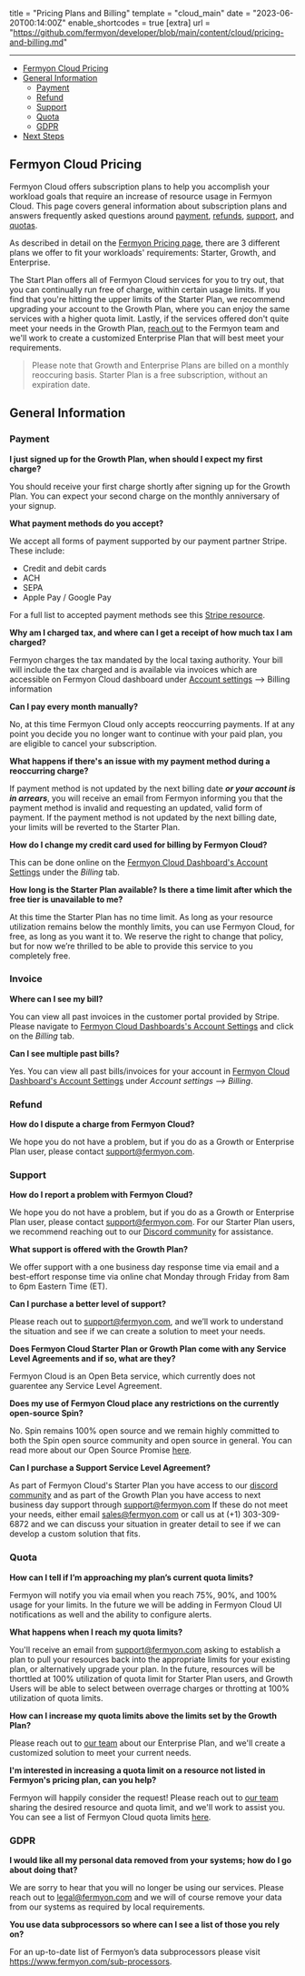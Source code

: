 title = "Pricing Plans and Billing"
template = "cloud_main"
date = "2023-06-20T00:14:00Z"
enable_shortcodes = true
[extra]
url = "https://github.com/fermyon/developer/blob/main/content/cloud/pricing-and-billing.md"

---
- [Fermyon Cloud Pricing](#fermyon-cloud-pricing)
- [General Information](#general-information)
  - [Payment](#payment)
  - [Refund](#refund)
  - [Support](#support)
  - [Quota](#quota) 
  - [GDPR](#gdpr)
- [Next Steps](#next-steps)

## Fermyon Cloud Pricing

Fermyon Cloud offers subscription plans to help you accomplish your workload goals that require an increase of resource usage in Fermyon Cloud. This page covers general information about subscription plans and answers frequently asked questions around [payment](#payment), [refunds](#refund), [support](#support), and [quotas](#quota).

As described in detail on the [Fermyon Pricing page](https://www.fermyon.com/pricing), there are 3 different plans we offer to fit your workloads' requirements: Starter, Growth, and Enterprise. 

The Start Plan offers all of Fermyon Cloud services for you to try out, that you can continually run free of charge, within certain usage limits. If you find that you're hitting the upper limits of the Starter Plan, we recommend upgrading your account to the Growth Plan, where you can enjoy the same services with a higher quota limit. Lastly, if the services offered don't quite meet your needs in the Growth Plan, <a href="mailto:sales@fermyon.com">reach out</a> to the Fermyon team and we'll work to create a customized Enterprise Plan that will best meet your requirements. 

> Please note that Growth and Enterprise Plans are billed on a monthly reoccuring basis. Starter Plan is a free subscription, without an expiration date. 

## General Information

### Payment

**I just signed up for the Growth Plan, when should I expect my first charge?**

You should receive your first charge shortly after signing up for the Growth Plan. You can expect your second charge on the monthly anniversary of your signup.

**What payment methods do you accept?**

We accept all forms of payment supported by our payment partner Stripe. These include:

* Credit and debit cards
* ACH
* SEPA
* Apple Pay / Google Pay

For a full list to accepted payment methods see this [Stripe resource](https://stripe.com/payments/features#payment-options).

**Why am I charged tax, and where can I get a receipt of how much tax I am charged?**

Fermyon charges the tax mandated by the local taxing authority. Your bill will include the tax charged and is available via invoices which are accessible on Fermyon Cloud dashboard under [Account settings](https://cloud.fermyon.com/account-settings) —> Billing information

**Can I pay every month manually?**

No, at this time Fermyon Cloud only accepts reoccurring payments. If at any point you decide you no longer want to continue with your paid plan, you are eligible to cancel your subscription. 

**What happens if there's an issue with my payment method during a reoccurring charge?**

If payment method is not updated by the next billing date **_or your account is in arrears_**, you will receive an email from Fermyon informing you that the payment method is invalid and requesting an updated, valid form of payment. If the payment method is not updated by the next billing date, your limits will be reverted to the Starter Plan.

**How do I change my credit card used for billing by Fermyon Cloud?**

This can be done online on the [Fermyon Cloud Dashboard's Account Settings](https://cloud.fermyon.com/account-settingsm) under the _Billing_ tab.

**How long is the Starter Plan available? Is there a time limit after which the free tier is unavailable to me?**

At this time the Starter Plan has no time limit. As long as your resource utilization remains below the monthly limits, you can use Fermyon Cloud, for free, as long as you want it to. We reserve the right to change that policy, but for now we’re thrilled to be able to provide this service to you completely free.

### Invoice 

**Where can I see my bill?**

You can view all past invoices in the customer portal provided by Stripe. Please navigate to [Fermyon Cloud Dashboards's Account Settings](https://cloud.fermyon.com/account-settings) and click on the _Billing_ tab.

**Can I see multiple past bills?**

Yes. You can view all past bills/invoices for your account in 
[Fermyon Cloud Dashboard's Account Settings](https://cloud.fermyon.com/account-settings) under _Account settings —> Billing_.

### Refund

**How do I dispute a charge from Fermyon Cloud?**

We hope you do not have a problem, but if you do as a Growth or Enterprise Plan user, please contact <a href="mailto:support@fermyon.com">support@fermyon.com</a>.

### Support

**How do I report a problem with Fermyon Cloud?**

We hope you do not have a problem, but if you do as a Growth or Enterprise Plan user, please contact <a href="mailto:support@fermyon.com">support@fermyon.com</a>. For our Starter Plan users, we recommend reaching out to our [Discord community](https://discord.gg/AAFNfS7NGf) for assistance. 

**What support is offered with the Growth Plan?**

We offer support with a one business day response time via email and a best-effort response time via online chat Monday through Friday from 8am to 6pm Eastern Time (ET). 

**Can I purchase a better level of support?**

Please reach out to <a href="mailto:support@fermyon.com">support@fermyon.com</a>, and we’ll work to understand the situation and see if we can create a solution to meet your needs.

**Does Fermyon Cloud Starter Plan or Growth Plan come with any Service Level Agreements and if so, what are they?**

Fermyon Cloud is an Open Beta service, which currently does not guarentee any Service Level Agreement. 

**Does my use of Fermyon Cloud place any restrictions on the currently open-source Spin?**

No. Spin remains 100% open source and we remain highly committed to both the Spin open source community and open source in general. You can read more about our Open Source Promise [here](https://www.fermyon.com/open-source-promise).

**Can I purchase a Support Service Level Agreement?**

As part of Fermyon Cloud's Starter Plan you have access to our [discord community](https://discord.gg/AAFNfS7NGf) and as part of the Growth Plan you have access to next business day support through <a href="mailto:support@fermyon.com">support@fermyon.com</a>
If these do not meet your needs, either email <a href="mailto:sales@fermyon.com">sales@fermyon.com</a> or call us at (+1) 303-309-6872 and we can discuss your situation in greater detail to see if we can develop a custom solution that fits.

### Quota

**How can I tell if I’m approaching my plan’s current quota limits?**

Fermyon will notify you via email when you reach 75%, 90%, and 100% usage for your limits. In the future we will be adding in Fermyon Cloud UI notifications as well and the ability to configure alerts.

**What happens when I reach my quota limits?**

You'll receive an email from <a href="mailto:support@fermyon.com">support@fermyon.com</a> asking to establish a plan to pull your resources back into the appropriate limits for your existing plan, or alternatively upgrade your plan. In the future, resources will be thorttled at 100% utilization of quota limit for Starter Plan users, and Growth Users will be able to select between overrage charges or throtting at 100% utilization of quota limits. 

**How can I increase my quota limits above the limits set by the Growth Plan?**

Please reach out to <a href="mailto:sales@fermyon.com">our team</a> about our Enterprise Plan, and we'll create a customized solution to meet your current needs. 

**I'm interested in increasing a quota limit on a resource not listed in Fermyon's pricing plan, can you help?**

Fermyon will happily consider the request! Please reach out to <a href="mailto:sales@fermyon.com">our team</a> sharing the desired resource and quota limit, and we'll work to assist you. You can see a list of Fermyon Cloud quota limits [here](https://developer.fermyon.com/cloud/faq#quota-limits).

### GDPR

**I would like all my personal data removed from your systems; how do I go about doing that?**

We are sorry to hear that you will no longer be using our services. Please reach out to <a href="mailto:legal@fermyon.com">legal@fermyon.com</a> and we will of course remove your data from our systems as required by local requirements.

**You use data subprocessors so where can I see a list of those you rely on?**

For an up-to-date list of Fermyon’s data subprocessors please visit <https://www.fermyon.com/sub-processors>.
